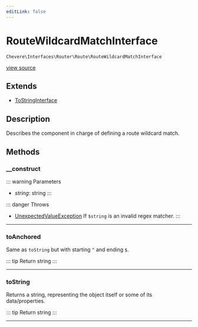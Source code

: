 ```yaml
---
editLink: false
---
```


# RouteWildcardMatchInterface

`Chevere\Interfaces\Router\Route\RouteWildcardMatchInterface`

[view source](https://github.com/chevere/chevere/blob/master/src/Chevere/Interfaces/Router/Route/RouteWildcardMatchInterface.php)

## Extends

- [ToStringInterface](../../Common/ToStringInterface.md)

## Description

Describes the component in charge of defining a route wildcard match.

## Methods

### __construct

::: warning Parameters
- *string*: string
:::

::: danger Throws
- [UnexpectedValueException](../../../Exceptions/Core/UnexpectedValueException.md) If `$string` is an invalid regex matcher.
:::

---

### toAnchored

Same as `toString` but with starting `^` and ending `$`.

::: tip Return
string
:::

---

### toString

Returns a string, representing the object itself or some of its data/properties.

::: tip Return
string
:::

---
